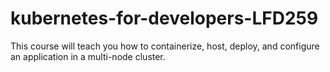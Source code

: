 # kubernetes-for-developers-LFD259
This course will teach you how to containerize, host, deploy, and configure an application in a multi-node cluster.
